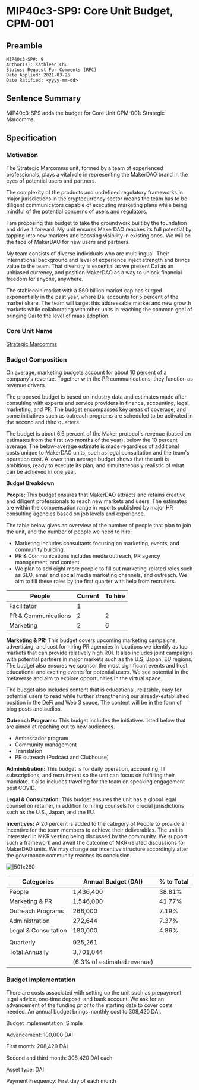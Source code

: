 # MIP40c3-SP9: Core Unit Budget, CPM-001

## Preamble

```
MIP40c3-SP#: 9
Author(s): Kathleen Chu
Status: Request For Comments (RFC)
Date Applied: 2021-03-25
Date Ratified: <yyyy-mm-dd>
```

## Sentence Summary

MIP40c3-SP9 adds the budget for Core Unit CPM-001: Strategic Marcomms.

## Specification

### Motivation

The Strategic Marcomms unit, formed by a team of experienced professionals, plays a vital role in representing the MakerDAO brand in the eyes of potential users and partners.

The complexity of the products and undefined regulatory frameworks in major jurisdictions in the cryptocurrency sector means the team has to be diligent communicators capable of executing marketing plans while being mindful of the potential concerns of users and regulators.

I am proposing this budget to take the groundwork built by the foundation and drive it forward. My unit ensures MakerDAO reaches its full potential by tapping into new markets and boosting visibility in existing ones. We will be the face of MakerDAO for new users and partners.

My team consists of diverse individuals who are multilingual. Their international background and level of experience inject strength and brings value to the team. That diversity is essential as we present Dai as an unbiased currency, and position MakerDAO as a way to unlock financial freedom for anyone, anywhere.

The stablecoin market with a $60 billion market cap has surged exponentially in the past year, where Dai accounts for 5 percent of the market share. The team will target this addressable market and new growth markets while collaborating with other units in reaching the common goal of bringing Dai to the level of mass adoption.

### Core Unit Name

[Strategic Marcomms](https://forum.makerdao.com/t/mip39c3-strategic-marcomms-core-unit/7189)

### Budget Composition

On average, marketing budgets account for about [10 percent](https://deloitte.wsj.com/cmo/2017/01/24/who-has-the-biggest-marketing-budgets/) of a company's revenue. Together with the PR communications, they function as revenue drivers.

The proposed budget is based on industry data and estimates made after consulting with experts and service providers in finance, accounting, legal, marketing, and PR. The budget encompasses key areas of coverage, and some initiatives such as outreach programs are scheduled to be activated in the second and third quarters.

The budget is about 6.6 percent of the Maker protocol's revenue (based on estimates from the first two months of the year), below the 10 percent average. The below-average estimate is made regardless of additional costs unique to MakerDAO units, such as legal consultation and the team's operation cost. A lower than average budget shows that the unit is ambitious, ready to execute its plan, and simultaneously realistic of what can be achieved in one year.

**Budget Breakdown**

**People:**
This budget ensures that MakerDAO attracts and retains creative and diligent professionals to reach new markets and users. The estimates are within the compensation range in reports published by major HR consulting agencies based on job levels and experience.

The table below gives an overview of the number of people that plan to join the unit, and the number of people we need to hire.

* Marketing includes consultants focusing on marketing, events, and community building.
* PR & Communications includes media outreach, PR agency management, and content.
* We plan to add eight more people to fill out marketing-related roles such as SEO, email and social media marketing channels, and outreach. We aim to fill these roles by the first quarter with help from recruiters.

|People|Current|To hire|
| --- | --- | --- |
|Facilitator|1||
|PR & Communications|2|2|
|Marketing|2|6|

**Marketing & PR:**
This budget covers upcoming marketing campaigns, advertising, and cost for hiring PR agencies in locations we identify as top markets that can provide relatively high ROI. It also includes joint campaigns with potential partners in major markets such as the U.S, Japan, EU regions. The budget also ensures we sponsor the most significant events and host educational and exciting events for potential users. We see potential in the metaverse and aim to explore opportunities in the virtual space.

The budget also includes content that is educational, relatable, easy for potential users to read while further strengthening our already-established position in the DeFi and Web 3 space. The content will be in the form of blog posts and audios.

**Outreach Programs:**
This budget includes the initiatives listed below that are aimed at reaching out to new audiences.

* Ambassador program
* Community management
* Translation
* PR outreach (Podcast and Clubhouse)

**Administration:**
This budget is for daily operation, accounting, IT subscriptions, and recruitment so the unit can focus on fulfilling their mandate. It also includes traveling for the team on speaking engagement post COVID.

**Legal & Consultation:**
This budget ensures the unit has a global legal counsel on retainer, in addition to hiring counsels for crucial jurisdictions such as the U.S., Japan, and the EU.

**Incentives:**
A 20 percent is added to the category of People to provide an incentive for the team members to achieve their deliverables. The unit is interested in MKR vesting being discussed by the community. We support such a framework and await the outcome of MKR-related discussions for MakerDAO units. We may change our incentive structure accordingly after the governance community reaches its conclusion.

![|501x280](upload://xMwF7qg3uGMSP5fnofrmKNNpCiT.png "Chart")

|Categories|Annual Budget (DAI)|% to Total|
| --- | --- | --- |
|People|1,436,400|38.81%|
|Marketing & PR|1,546,000|41.77%|
|Outreach Programs|266,000|7.19%|
|Administration|272,644|7.37%|
|Legal & Consultation|180,000|4.86%|
||||
|Quarterly|925,261||
|Total Annually|3,701,044||
||(6.3% of estimated revenue)||

### Budget Implementation

There are costs associated with setting up the unit such as prepayment, legal advice, one-time deposit, and bank account. We ask for an advancement of the funding prior to the starting date to cover costs needed. An annual budget brings monthly cost to 308,420 DAI.

Budget implementation: Simple

Advancement: 100,000 DAI

First month: 208,420 DAI

Second and third month: 308,420 DAI each

Asset type: DAI

Payment Frequency: First day of each month
